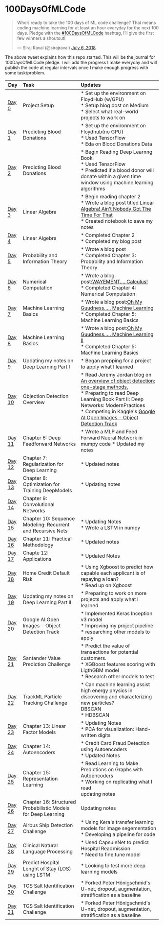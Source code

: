 # 100DaysOfMLCode  

<blockquote class="twitter-tweet" data-lang="en"><p lang="en" dir="ltr">Who’s ready to take the 100 days of ML code challenge? That means coding machine learning for at least an hour everyday for the next 100 days. Pledge with the <a href=https://twitter.com/William33712308/status/1015290320416894979">#100DaysOfMLCode</a> hashtag, I’ll give the first few winners a shoutout!</p>&mdash; Siraj Raval (@sirajraval) <a href="https://twitter.com/sirajraval/status/1014758160572141568?ref_src=twsrc%5Etfw">July 6, 2018</a></blockquote>

The above tweet explains how this repo started. This will be the journal for 100DaysOfMLCode pledge. I will add the progress I make everyday and will publish the code at regular intervals once I make enough progress with some task/problem.  

| Day        | Task           |   Updates      |   
| -------------- |:--------------|  :----------------- |  
| [Day 0](https://medium.com/@dskswu/siraj-raval-100-days-of-ml-coding-challenge-7b985d8a4e82) | Project Setup |* Set up the environment on FloydHub (w/GPU) </br> * Setup blog post on Medium  </br> * Select what real-world projects to work on|  
| [Day 1](https://github.com/MinuteswithMetrics/100-Days-Of-ML-Code/tree/master/Day1) | Predicting Blood Donations |* Set up the environment on Floydhub(no GPU) </br> * Used TensorFlow </br> * Eda on Blood Donations Data |  
| [Day 2](https://github.com/MinuteswithMetric/100-Days-Of-ML-Code/tree/master/Predicting%20Blood%20Donations) | Predicting Blood Donations |* Begin Reading Deep Learnng Book </br> * Used TensorFlow </br> * Predicted if a blood donor will donate within a given time window using machine learning algorithms|
| [Day 3](https://github.com/MinuteswithMetrics/100-Days-Of-ML-Code/tree/master/Day3) | Linear Algebra |* Begin reading chapter 2</br> * Wrote a blog post titled [Linear Algebra! Ain’t Nobody Got The Time For That](https://medium.com/@dskswu/linear-algebra-aint-nobody-got-the-time-for-that-ee0c98cfdf25 "Linear Algebra! Ain’t Nobody Got The Time For That") </br> * Created notebook to save my notes</br>   
| [Day 4](https://github.com/MinuteswithMetrics/100-Days-Of-ML-Code/tree/master/Day4) | Linear Algebra |* Completed Chapter 2 </br> * Completed my blog post|  
| [Day 5](https://github.com/MinuteswithMetrics/100-Days-Of-ML-Code/tree/master/Day5) |Probability and Information Theory |* Wrote a blog post </br> * Completed Chapter 3: Probability and Information Theory |  
| [Day 6](https://github.com/MinuteswithMetrics/100-Days-Of-ML-Code/tree/master/Day6) | Numerical Computation |* Wrote a blog post:[WAYEMENT…. Calculus!](https://medium.com/@dskswu/wayement-calculus-e7577fabd58f "WAYEMENT…. Calculus!t") </br> * Completed Chapter 4: Numerical Computation|  
| [Day 7](https://github.com/MinuteswithMetrics/100-Days-Of-ML-Code/tree/master/Day7) | Machine Learning Basics |* Wrote a blog post:[Oh My Guudness….. Machine Learning](https://medium.com/@dskswu/oh-my-guudness-machine-learning-46fc4acf745d "Oh My Guudness….. Machine Learning") </br> * Completed Chapter 5: Machine Learning Basics|   
| [Day 8](https://github.com/MinuteswithMetrics/100-Days-Of-ML-Code/tree/master/Day8) | Machine Learning Basics |* Wrote a blog post:[Oh My Guudness….. Machine Learning II](https://medium.com/@dskswu/oh-my-guudness-machine-learning-ii-1068a7abc09b "Oh My Guudness….. Machine Learning II") </br> * Completed Chapter 5: Machine Learning Basics| 
| [Day 9](https://github.com/MinuteswithMetrics/100-Days-Of-ML-Code/tree/master/Day9) | Updating my notes on Deep Learning Part I |* Began prepping for a project to apply what I learned |  
| [Day 10](https://github.com/MinuteswithMetrics/100-Days-Of-ML-Code/tree/master/Day10) | Objection Detection Overview |* Read Jeremy Jordan blog on [An overview of object detection: one-stage methods.](https://www.jeremyjordan.me/object-detection-one-stage/ "An overview of object detection: one-stage methods.") </br> * Preparing to read Deep Learning Book Part II: Deep Networks: ModernPractices </br> * Competing in Kaggle's  [Google AI Open Images - Object Detection Track ](https://www.kaggle.com/c/google-ai-open-images-object-detection-track "Google AI Open Images - Object Detection Track ") |  
| [Day 11](https://github.com/MinuteswithMetrics/100-Days-Of-ML-Code/tree/master/Day11) | Chapter 6: Deep Feedforward Networks |* Wrote a MLP and Feed Forward Nueral Network in mumpy code * Updated my notes </br>  |  
| [Day 12](https://github.com/MinuteswithMetrics/100-Days-Of-ML-Code/tree/master/Day12) | Chapter 7: Regularization for Deep Learning |* Updated notes|
| [Day 13](https://github.com/MinuteswithMetrics/100-Days-Of-ML-Code/tree/master/Day13) | Chapter 8: Optimization for Training DeepModels |* Updating notes | 
| [Day 14](https://github.com/MinuteswithMetrics/100-Days-Of-ML-Code/tree/master/Day14) | Chapter 9: Convolutional Networks ||* Updating notes |
| [Day 15](https://github.com/MinuteswithMetrics/100-Days-Of-ML-Code/tree/master/Day15) |Chapter 10: Sequence Modeling: Recurrent and Recursive Nets |* Updating Notes </br> * Wrote a LSTM in numpy |  
| [Day 16](https://github.com/MinuteswithMetrics/100-Days-Of-ML-Code/tree/master/Day16) | Chapter 11: Practical Methodology |* Updated notes |  
| [Day 17](https://github.com/MinuteswithMetrics/100-Days-Of-ML-Code/tree/master/Day17) | Chapte 12: Applications |* Updated Notes |   
| [Day 18](https://github.com/MinuteswithMetrics/100-Days-Of-ML-Code/tree/master/Day18) | Home Credit Default Risk |* Using Xgboost to predict how capable each applicant is of repaying a loan? </br> * Read up on Xgboost| 
| [Day 19](https://github.com/MinuteswithMetrics/100-Days-Of-ML-Code/tree/master/Day19) | Updating my notes on Deep Learning Part II |* Preparing to work on more projects and apply what I learned |  
| [Day 20](https://github.com/MinuteswithMetrics/100-Days-Of-ML-Code/tree/master/Day20) |Google AI Open Images - Object Detection Track |* Implemented Keras Inception v3 model </br> * Improving my project pipeline </br> * researching other models to apply | 
| [Day 21](https://github.com/MinuteswithMetrics/100-Days-Of-ML-Code/tree/master/Day21) | Santander Value Prediction Challenge |* Predict the value of transactions for potential customers. </br> * XGBoost features scoring with LigthGBM model </br> * Research other models to test |  
| [Day 22](https://github.com/MinuteswithMetrics/100-Days-Of-ML-Code/tree/master/Day22) | TrackML Particle Tracking Challenge |*  Can machine learning assist high energy physics in discovering and characterizing new particles?  </br> DBSCAN </br> * HDBSCAN |
| [Day 23](https://github.com/MinuteswithMetrics/100-Days-Of-ML-Code/tree/master/Day23) | Chapter 13: Linear Factor Models |* Updating Notes </br> * PCA for visualization: Hand-written digits</br>  
| [Day 24](https://github.com/MinuteswithMetrics/100-Days-Of-ML-Code/tree/master/Day24) | Chapter 14: Autoencoders |* Credit Card Fraud Detection using Autoencoders </br> * Updated Notes|  
| [Day 25](https://github.com/MinuteswithMetrics/100-Days-Of-ML-Code/tree/master/Day25) |Chapter 15: Representation Learning |* Read Learning to Make Predictions on Graphs with Autoencoders </br> * Working on replicating what I read </br> updating notes |  
| [Day 26](https://github.com/MinuteswithMetrics/100-Days-Of-ML-Code/tree/master/Day26) | Chapter 16:  Structured Probabilistic Models for Deep Learning |Updating notes|  
| [Day 27](https://github.com/MinuteswithMetrics/100-Days-Of-ML-Code/tree/master/Day27) | Airbus Ship Detection Challenge |* Using Kera's transfer learning models for image segementation </br> * Developing a pipeline for code|   
| [Day 28](https://github.com/MinuteswithMetrics/100-Days-Of-ML-Code/tree/master/Day28) | Clinical Natural Language Processing |* Used CapsuleNet to predict Hospital Readmission  </br> * Need to fine tune model| 
| [Day 29](https://github.com/MinuteswithMetrics/100-Days-Of-ML-Code/tree/master/Day29) | Predict Hospital Lenght of Stay (LOS) using LSTM |* Looking to test more deep learning models |  
| [Day 30](https://github.com/MinuteswithMetrics/100-Days-Of-ML-Code/tree/master/Day30) | TGS Salt Identification Challenge |* Forked  Peter Hönigschmid's U-net, dropout, augmentation, stratification as a baseline| </br> * Working on a pipeline Unet and other models | 
| [Day 31](https://github.com/MinuteswithMetrics/100-Days-Of-ML-Code/tree/master/Day30) | TGS Salt Identification Challenge |* Forked  Peter Hönigschmid's U-net, dropout, augmentation, stratification as a baseline| </br> * Working on a pipeline Unet and other models | 

